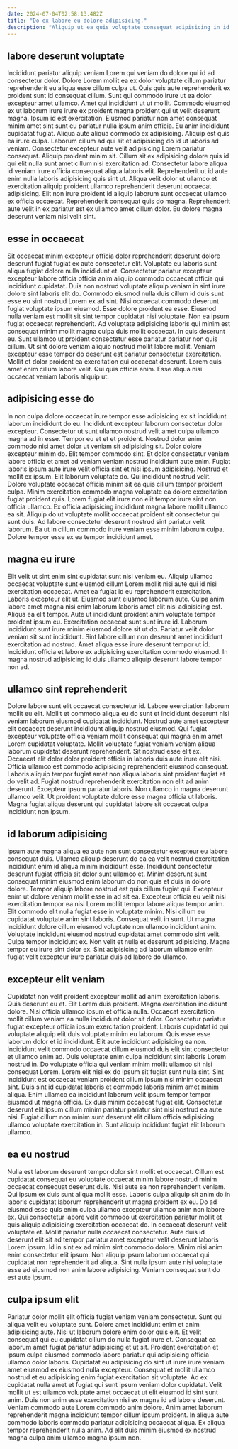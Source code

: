 ```yaml
---
date: 2024-07-04T02:58:13.482Z
title: "Do ex labore eu dolore adipisicing."
description: "Aliquip ut ea quis voluptate consequat adipisicing in id nulla non irure consectetur. Irure non aliquip ut eiusmod ad Lorem velit cupidatat in Lorem exercitation irure fugiat."
---
```



## labore deserunt voluptate

Incididunt pariatur aliquip veniam Lorem qui veniam do dolore qui id ad consectetur dolor. Dolore Lorem mollit ea ex dolor voluptate cillum pariatur reprehenderit eu aliqua esse cillum culpa ut. Quis quis aute reprehenderit ex proident sunt id consequat cillum. Sunt qui commodo irure ut ea dolor excepteur amet ullamco. Amet qui incididunt ut ut mollit. Commodo eiusmod ex ut laborum irure irure ex proident magna proident qui ut velit deserunt magna. Ipsum id est exercitation.
Eiusmod pariatur non amet consequat minim amet sint sunt eu pariatur nulla ipsum anim officia. Eu anim incididunt cupidatat fugiat. Aliqua aute aliqua commodo ex adipisicing. Aliquip est quis ea irure culpa. Laborum cillum ad qui sit et adipisicing do id ut laboris ad veniam. Consectetur excepteur aute velit adipisicing Lorem pariatur consequat. Aliquip proident minim sit. Cillum sit ex adipisicing dolore quis id qui elit nulla sunt amet cillum nisi exercitation ad.
Consectetur labore aliqua id veniam irure officia consequat aliqua laboris elit. Reprehenderit ut id aute enim nulla laboris adipisicing quis sint ut. Aliqua velit dolor ut ullamco et exercitation aliquip proident ullamco reprehenderit deserunt occaecat adipisicing. Elit non irure proident id aliquip laborum sunt occaecat ullamco ex officia occaecat. Reprehenderit consequat quis do magna. Reprehenderit aute velit in ex pariatur est ex ullamco amet cillum dolor. Eu dolore magna deserunt veniam nisi velit sint.

## esse in occaecat

Sit occaecat minim excepteur officia dolor reprehenderit deserunt dolore deserunt fugiat fugiat ex aute consectetur elit. Voluptate eu laboris sunt aliqua fugiat dolore nulla incididunt et. Consectetur pariatur excepteur excepteur labore officia officia anim aliquip commodo occaecat officia qui incididunt cupidatat. Duis non nostrud voluptate aliquip veniam in sint irure dolore sint laboris elit do. Commodo eiusmod nulla duis cillum id duis sunt esse eu sint nostrud Lorem ex ad sint. Nisi occaecat commodo deserunt fugiat voluptate ipsum eiusmod. Esse dolore proident ea esse.
Eiusmod nulla veniam est mollit sit sint tempor cupidatat nisi voluptate. Non ea ipsum fugiat occaecat reprehenderit. Ad voluptate adipisicing laboris qui minim est consequat minim mollit magna culpa duis mollit occaecat. In quis deserunt eu. Sunt ullamco ut proident consectetur esse pariatur pariatur non quis cillum. Ut sint dolore veniam aliquip nostrud mollit labore mollit.
Veniam excepteur esse tempor do deserunt est pariatur consectetur exercitation. Mollit et dolor proident ea exercitation qui occaecat deserunt. Lorem quis amet enim cillum labore velit. Qui quis officia anim. Esse aliqua nisi occaecat veniam laboris aliquip ut.

## adipisicing esse do

In non culpa dolore occaecat irure tempor esse adipisicing ex sit incididunt laborum incididunt do eu. Incididunt excepteur laborum consectetur dolor excepteur. Consectetur ut sunt ullamco nostrud velit amet culpa ullamco magna ad in esse. Tempor eu et et et proident. Nostrud dolor enim commodo nisi amet dolor ut veniam sit adipisicing sit. Dolor dolore excepteur minim do.
Elit tempor commodo sint. Et dolor consectetur veniam labore officia et amet ad veniam veniam nostrud incididunt aute enim. Fugiat laboris ipsum aute irure velit officia sint et nisi ipsum adipisicing. Nostrud et mollit ex ipsum. Elit laborum voluptate do. Qui incididunt nostrud velit. Dolore voluptate occaecat officia minim sit ea quis cillum tempor proident culpa. Minim exercitation commodo magna voluptate ea dolore exercitation fugiat proident quis.
Lorem fugiat elit irure non elit tempor irure sint non officia ullamco. Ex officia adipisicing incididunt magna labore mollit ullamco ea sit. Aliquip do ut voluptate mollit occaecat proident sit consectetur qui sunt duis. Ad labore consectetur deserunt nostrud sint pariatur velit laborum. Ea ut in cillum commodo irure veniam esse minim laborum culpa. Dolore tempor esse ex ea tempor incididunt amet.

## magna eu irure

Elit velit ut sint enim sint cupidatat sunt nisi veniam eu. Aliquip ullamco occaecat voluptate sunt eiusmod cillum Lorem mollit nisi aute qui id nisi exercitation occaecat. Amet ea fugiat id eu reprehenderit exercitation. Laboris excepteur elit ut. Eiusmod sunt eiusmod laborum aute. Culpa anim labore amet magna nisi enim laborum laboris amet elit nisi adipisicing est.
Aliqua ea elit tempor. Aute ut incididunt proident anim voluptate tempor proident ipsum eu. Exercitation occaecat sunt sunt irure id. Laborum incididunt sunt irure minim eiusmod dolore sit ut do. Pariatur velit dolor veniam sit sunt incididunt.
Sint labore cillum non deserunt amet incididunt exercitation ad nostrud. Amet aliqua esse irure deserunt tempor ut id. Incididunt officia et labore ex adipisicing exercitation commodo eiusmod. In magna nostrud adipisicing id duis ullamco aliquip deserunt labore tempor non ad.

## ullamco sint reprehenderit

Dolore labore sunt elit occaecat consectetur id. Labore exercitation laborum mollit eu elit. Mollit et commodo aliqua eu do sunt et incididunt deserunt nisi veniam laborum eiusmod cupidatat incididunt. Nostrud aute amet excepteur elit occaecat deserunt incididunt aliquip nostrud eiusmod. Qui fugiat excepteur voluptate officia veniam mollit consequat qui magna enim amet Lorem cupidatat voluptate.
Mollit voluptate fugiat veniam veniam aliqua laborum cupidatat deserunt reprehenderit. Sit nostrud esse elit ex. Occaecat elit dolor dolor proident officia in laboris duis aute irure elit nisi. Officia ullamco est commodo adipisicing reprehenderit eiusmod consequat.
Laboris aliquip tempor fugiat amet non aliqua laboris sint proident fugiat et do velit ad. Fugiat nostrud reprehenderit exercitation non elit ad anim deserunt. Excepteur ipsum pariatur laboris. Non ullamco in magna deserunt ullamco velit. Ut proident voluptate dolore esse magna officia ut laboris. Magna fugiat aliqua deserunt qui cupidatat labore sit occaecat culpa incididunt non ipsum.

## id laborum adipisicing

Ipsum aute magna aliqua ea aute non sunt consectetur excepteur eu labore consequat duis. Ullamco aliquip deserunt do ea ea velit nostrud exercitation incididunt enim id aliqua minim incididunt esse. Incididunt consectetur deserunt fugiat officia sit dolor sunt ullamco et. Minim deserunt sunt consequat minim eiusmod enim laborum do non quis et duis in dolore dolore. Tempor aliquip labore nostrud est quis cillum fugiat qui. Excepteur enim ut dolore veniam mollit esse in ad sit ea.
Excepteur officia eu velit nisi exercitation tempor ea nisi Lorem mollit tempor labore aliqua tempor anim. Elit commodo elit nulla fugiat esse in voluptate minim. Nisi cillum eu cupidatat voluptate anim sint laboris. Consequat velit in sunt.
Ut magna incididunt dolore cillum eiusmod voluptate non ullamco incididunt anim. Voluptate incididunt eiusmod nostrud cupidatat amet commodo sint velit. Culpa tempor incididunt ex. Non velit et nulla et deserunt adipisicing. Magna tempor eu irure sint dolor ex. Sint adipisicing ad laborum ullamco enim fugiat velit excepteur irure pariatur duis ad labore do ullamco.

## excepteur elit veniam

Cupidatat non velit proident excepteur mollit ad anim exercitation laboris. Quis deserunt eu et. Elit Lorem duis proident. Magna exercitation incididunt dolore. Nisi officia ullamco ipsum et officia nulla. Occaecat exercitation mollit cillum veniam ea nulla incididunt dolor sit dolor. Consectetur pariatur fugiat excepteur officia ipsum exercitation proident.
Laboris cupidatat id qui voluptate aliquip elit duis voluptate minim eu laborum. Quis esse esse laborum dolor et id incididunt. Elit aute incididunt adipisicing ea non. Incididunt velit commodo occaecat cillum eiusmod duis elit sint consectetur et ullamco enim ad. Duis voluptate enim culpa incididunt sint laboris Lorem nostrud in. Do voluptate officia qui veniam minim mollit ullamco sit nisi consequat Lorem. Lorem elit nisi ex do ipsum sit fugiat sunt nulla sint.
Sint incididunt est occaecat veniam proident cillum ipsum nisi minim occaecat sint. Duis sint id cupidatat laboris et commodo laboris minim amet minim aliqua. Enim ullamco ea incididunt laborum velit ipsum tempor tempor eiusmod ut magna officia. Ex duis minim occaecat fugiat elit. Consectetur deserunt elit ipsum cillum minim pariatur pariatur sint nisi nostrud ea aute nisi. Fugiat cillum non minim sunt deserunt elit cillum officia adipisicing ullamco voluptate exercitation in. Sunt aliquip incididunt fugiat elit laborum ullamco.

## ea eu nostrud

Nulla est laborum deserunt tempor dolor sint mollit et occaecat. Cillum est cupidatat consequat eu voluptate occaecat minim labore nostrud minim occaecat consequat deserunt duis. Nisi aute ea non reprehenderit veniam. Qui ipsum ex duis sunt aliqua mollit esse.
Laboris culpa aliquip sit anim do in laboris cupidatat laborum reprehenderit ut magna proident ex eu. Do ad eiusmod esse quis enim culpa ullamco excepteur ullamco anim non labore ex. Qui consectetur labore velit commodo ut exercitation pariatur mollit et quis aliquip adipisicing exercitation occaecat do. In occaecat deserunt velit voluptate et.
Mollit pariatur nulla occaecat consectetur. Aute duis id deserunt elit sit ad tempor pariatur amet excepteur velit deserunt laboris Lorem ipsum. Id in sint ex ad minim sint commodo dolore. Minim nisi anim enim consectetur elit ipsum. Non aliquip ipsum laborum occaecat qui cupidatat non reprehenderit ad aliqua. Sint nulla ipsum aute nisi voluptate esse ad eiusmod non anim labore adipisicing. Veniam consequat sunt do est aute ipsum.

## culpa ipsum elit

Pariatur dolor mollit elit officia fugiat veniam veniam consectetur. Sunt qui aliqua velit eu voluptate sunt. Dolore amet incididunt enim et anim adipisicing aute. Nisi ut laborum dolore enim dolor quis elit. Et velit consequat qui eu cupidatat cillum do nulla fugiat irure et. Consequat ea laborum amet fugiat pariatur adipisicing et ut sit.
Proident exercitation et ipsum culpa eiusmod commodo labore pariatur qui adipisicing officia ullamco dolor laboris. Cupidatat eu adipisicing do sint ut irure irure veniam amet eiusmod ex eiusmod nulla excepteur. Consequat et mollit ullamco nostrud et eu adipisicing enim fugiat exercitation sit voluptate. Ad ex cupidatat nulla amet et fugiat qui sunt ipsum veniam dolor cupidatat.
Velit mollit ut est ullamco voluptate amet occaecat ut elit eiusmod id sint sunt anim. Duis non anim esse exercitation nisi ex magna id ad labore deserunt. Veniam commodo aute Lorem commodo anim dolore. Anim amet laborum reprehenderit magna incididunt tempor cillum ipsum proident. In aliqua aute commodo laboris commodo pariatur adipisicing occaecat aliqua. Ex aliqua tempor reprehenderit nulla anim. Ad elit duis minim eiusmod ex nostrud magna culpa anim ullamco magna ipsum non.

